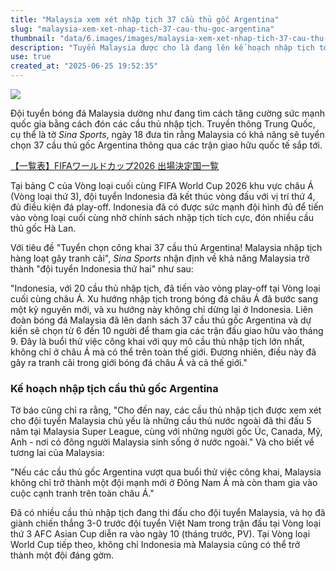 ```yaml
---
title: "Malaysia xem xét nhập tịch 37 cầu thủ gốc Argentina"
slug: "malaysia-xem-xet-nhap-tich-37-cau-thu-goc-argentina"
thumbnail: "data/6.images/images/malaysia-xem-xet-nhap-tich-37-cau-thu-goc-argentina.webp"
description: "Tuyển Malaysia được cho là đang lên kế hoạch nhập tịch tới 37 cầu thủ gốc Argentina để tăng cường sức mạnh, gây ra nhiều tranh cãi."
use: true
created_at: "2025-06-25 19:52:35"
---
```


![](/images/20250625-00737220-footballc-000-1-view.webp)

Đội tuyển bóng đá Malaysia dường như đang tìm cách tăng cường sức mạnh quốc gia bằng cách đón các cầu thủ nhập tịch. Truyền thông Trung Quốc, cụ thể là tờ *Sina Sports*, ngày 18 đưa tin rằng Malaysia có khả năng sẽ tuyển chọn 37 cầu thủ gốc Argentina thông qua các trận giao hữu quốc tế sắp tới.

[【一覧表】FIFAワールドカップ2026 出場決定国一覧](https://www.footballchannel.jp/fifa-world-cup-2026-national-team/)

Tại bảng C của Vòng loại cuối cùng FIFA World Cup 2026 khu vực châu Á (Vòng loại thứ 3), đội tuyển Indonesia đã kết thúc vòng đấu với vị trí thứ 4, đủ điều kiện đá play-off. Indonesia đã có được sức mạnh đội hình đủ để tiến vào vòng loại cuối cùng nhờ chính sách nhập tịch tích cực, đón nhiều cầu thủ gốc Hà Lan.

Với tiêu đề "Tuyển chọn công khai 37 cầu thủ Argentina! Malaysia nhập tịch hàng loạt gây tranh cãi", *Sina Sports* nhận định về khả năng Malaysia trở thành "đội tuyển Indonesia thứ hai" như sau:

"Indonesia, với 20 cầu thủ nhập tịch, đã tiến vào vòng play-off tại Vòng loại cuối cùng châu Á. Xu hướng nhập tịch trong bóng đá châu Á đã bước sang một kỷ nguyên mới, và xu hướng này không chỉ dừng lại ở Indonesia. Liên đoàn bóng đá Malaysia đã lên danh sách 37 cầu thủ gốc Argentina và dự kiến sẽ chọn từ 6 đến 10 người để tham gia các trận đấu giao hữu vào tháng 9. Đây là buổi thử việc công khai với quy mô cầu thủ nhập tịch lớn nhất, không chỉ ở châu Á mà có thể trên toàn thế giới. Đương nhiên, điều này đã gây ra tranh cãi trong giới bóng đá châu Á và cả thế giới."

### Kế hoạch nhập tịch cầu thủ gốc Argentina

Tờ báo cũng chỉ ra rằng, "Cho đến nay, các cầu thủ nhập tịch được xem xét cho đội tuyển Malaysia chủ yếu là những cầu thủ nước ngoài đã thi đấu 5 năm tại Malaysia Super League, cùng với những người gốc Úc, Canada, Mỹ, Anh - nơi có đông người Malaysia sinh sống ở nước ngoài." Và cho biết về tương lai của Malaysia:

"Nếu các cầu thủ gốc Argentina vượt qua buổi thử việc công khai, Malaysia không chỉ trở thành một đội mạnh mới ở Đông Nam Á mà còn tham gia vào cuộc cạnh tranh trên toàn châu Á."

Đã có nhiều cầu thủ nhập tịch đang thi đấu cho đội tuyển Malaysia, và họ đã giành chiến thắng 3-0 trước đội tuyển Việt Nam trong trận đấu tại Vòng loại thứ 3 AFC Asian Cup diễn ra vào ngày 10 (tháng trước, PV). Tại Vòng loại World Cup tiếp theo, không chỉ Indonesia mà Malaysia cũng có thể trở thành một đội đáng gờm.